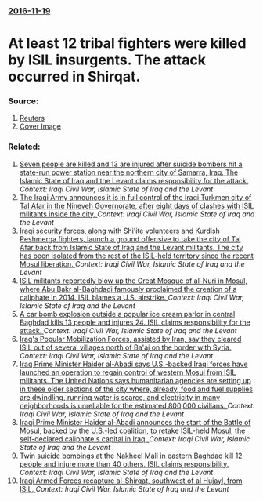 ### [2016-11-19](/news/2016/11/19/index.md)

# At least 12 tribal fighters were killed by ISIL insurgents. The attack occurred in Shirqat. 




### Source:

1. [Reuters](http://www.reuters.com/article/us-mideast-crisis-iraq-idUSKBN13E09V?il=0)
1. [Cover Image](http://s3.reutersmedia.net/resources/r/?m=02&d=20161119&t=2&i=1162322236&w=&fh=545px&fw=&ll=&pl=&sq=&r=LYNXMPECAI05M)

### Related:

1. [Seven people are killed and 13 are injured after suicide bombers hit a state-run power station near the northern city of Samarra, Iraq. The Islamic State of Iraq and the Levant claims responsibility for the attack. ](/news/2017/09/2/seven-people-are-killed-and-13-are-injured-after-suicide-bombers-hit-a-state-run-power-station-near-the-northern-city-of-samarra-iraq-the.md) _Context: Iraqi Civil War, Islamic State of Iraq and the Levant_
2. [The Iraqi Army announces it is in full control of the Iraqi Turkmen city of Tal Afar in the Nineveh Governorate, after eight days of clashes with ISIL militants inside the city. ](/news/2017/08/27/the-iraqi-army-announces-it-is-in-full-control-of-the-iraqi-turkmen-city-of-tal-afar-in-the-nineveh-governorate-after-eight-days-of-clashes.md) _Context: Iraqi Civil War, Islamic State of Iraq and the Levant_
3. [Iraqi security forces, along with Shi'ite volunteers and Kurdish Peshmerga fighters, launch a ground offensive to take the city of Tal Afar back from Islamic State of Iraq and the Levant militants. The city has been isolated from the rest of the ISIL-held territory since the recent Mosul liberation. ](/news/2017/08/20/iraqi-security-forces-along-with-shi-ite-volunteers-and-kurdish-peshmerga-fighters-launch-a-ground-offensive-to-take-the-city-of-tal-afar.md) _Context: Iraqi Civil War, Islamic State of Iraq and the Levant_
4. [ISIL militants reportedly blow up the Great Mosque of al-Nuri in Mosul, where Abu Bakr al-Baghdadi famously proclaimed the creation of a caliphate in 2014. ISIL blames a U.S. airstrike. ](/news/2017/06/21/isil-militants-reportedly-blow-up-the-great-mosque-of-al-nuri-in-mosul-where-abu-bakr-al-baghdadi-famously-proclaimed-the-creation-of-a-cal.md) _Context: Iraqi Civil War, Islamic State of Iraq and the Levant_
5. [  A car bomb explosion outside a popular ice cream parlor in central Baghdad kills 13 people and injures 24. ISIL claims responsibility for the attack. ](/news/2017/05/30/a-car-bomb-explosion-outside-a-popular-ice-cream-parlor-in-central-baghdad-kills-13-people-and-injures-24-isil-claims-responsibility-for.md) _Context: Iraqi Civil War, Islamic State of Iraq and the Levant_
6. [Iraq's Popular Mobilization Forces, assisted by Iran, say they cleared ISIL out of several villages north of Ba'aj on the border with Syria. ](/news/2017/05/29/iraq-s-popular-mobilization-forces-assisted-by-iran-say-they-cleared-isil-out-of-several-villages-north-of-ba-aj-on-the-border-with-syria.md) _Context: Iraqi Civil War, Islamic State of Iraq and the Levant_
7. [Iraq Prime Minister Haider al-Abadi says U.S.-backed Iraqi forces have launched an operation to regain control of western Mosul from ISIL militants. The United Nations says humanitarian agencies are setting up in these older sections of the city where, already, food and fuel supplies are dwindling, running water is scarce, and electricity in many neighborhoods is unreliable for the estimated 800,000 civilians. ](/news/2017/02/19/iraq-prime-minister-haider-al-abadi-says-u-s-backed-iraqi-forces-have-launched-an-operation-to-regain-control-of-western-mosul-from-isil-mi.md) _Context: Iraqi Civil War, Islamic State of Iraq and the Levant_
8. [Iraqi Prime Minister Haider al-Abadi announces the start of the Battle of Mosul, backed by the U.S.-led coalition, to retake ISIL-held Mosul, the self-declared caliphate's capital in Iraq. ](/news/2016/10/17/iraqi-prime-minister-haider-al-abadi-announces-the-start-of-the-battle-of-mosul-backed-by-the-u-s-led-coalition-to-retake-isil-held-mosul.md) _Context: Iraqi Civil War, Islamic State of Iraq and the Levant_
9. [Twin suicide bombings at the Nakheel Mall in eastern Baghdad kill 12 people and injure more than 40 others. ISIL claims responsibility. ](/news/2016/09/9/twin-suicide-bombings-at-the-nakheel-mall-in-eastern-baghdad-kill-12-people-and-injure-more-than-40-others-isil-claims-responsibility.md) _Context: Iraqi Civil War, Islamic State of Iraq and the Levant_
10. [Iraqi Armed Forces recapture al-Shirqat, southwest of al Hujayl, from ISIL. ](/news/2016/09/22/iraqi-armed-forces-recapture-al-shirqat-southwest-of-al-hujayl-from-isil.md) _Context: Iraqi Civil War, Islamic State of Iraq and the Levant_
